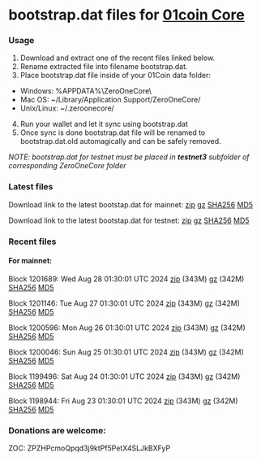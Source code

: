 # bootstrap.dat files for [01coin Core](https://01coin.io)

### Usage

1. Download and extract one of the recent files linked below.
2. Rename extracted file into filename bootstrap.dat.
3. Place bootstrap.dat file inside of your 01Coin data folder:
 - Windows: %APPDATA%\ZeroOneCore\
 - Mac OS: ~/Library/Application Support/ZeroOneCore/
 - Unix/Linux: ~/.zeroonecore/
4. Run your wallet and let it sync using bootstrap.dat
5. Once sync is done bootstrap.dat file will be renamed to bootstrap.dat.old automagically and can be safely removed.

_NOTE: bootstrap.dat for testnet must be placed in **testnet3** subfolder of corresponding ZeroOneCore folder_

### Latest files
Download link to the latest bootstap.dat for mainnet: [zip](https://files.01coin.io/mainnet/bootstrap.dat.zip) [gz](https://files.01coin.io/mainnet/bootstrap.dat.tar.gz) [SHA256](https://files.01coin.io/mainnet/sha256.txt) [MD5](https://files.01coin.io/mainnet/md5.txt)

Download link to the latest bootstap.dat for testnet: [zip](https://files.01coin.io/testnet/bootstrap.dat.zip) [gz](https://files.01coin.io/testnet/bootstrap.dat.tar.gz) [SHA256](https://files.01coin.io/testnet/sha256.txt) [MD5](https://files.01coin.io/testnet/md5.txt)

### Recent files

#### For mainnet:

Block 1201689: Wed Aug 28 01:30:01 UTC 2024 [zip](https://files.01coin.io/mainnet/2024-08-28/bootstrap.dat.zip) (343M) [gz](https://files.01coin.io/mainnet/2024-08-28/bootstrap.dat.tar.gz) (342M) [SHA256](https://files.01coin.io/mainnet/2024-08-28/sha256.txt) [MD5](https://files.01coin.io/mainnet/2024-08-28/md5.txt)

Block 1201146: Tue Aug 27 01:30:01 UTC 2024 [zip](https://files.01coin.io/mainnet/2024-08-27/bootstrap.dat.zip) (343M) [gz](https://files.01coin.io/mainnet/2024-08-27/bootstrap.dat.tar.gz) (342M) [SHA256](https://files.01coin.io/mainnet/2024-08-27/sha256.txt) [MD5](https://files.01coin.io/mainnet/2024-08-27/md5.txt)

Block 1200596: Mon Aug 26 01:30:01 UTC 2024 [zip](https://files.01coin.io/mainnet/2024-08-26/bootstrap.dat.zip) (343M) [gz](https://files.01coin.io/mainnet/2024-08-26/bootstrap.dat.tar.gz) (342M) [SHA256](https://files.01coin.io/mainnet/2024-08-26/sha256.txt) [MD5](https://files.01coin.io/mainnet/2024-08-26/md5.txt)

Block 1200046: Sun Aug 25 01:30:01 UTC 2024 [zip](https://files.01coin.io/mainnet/2024-08-25/bootstrap.dat.zip) (343M) [gz](https://files.01coin.io/mainnet/2024-08-25/bootstrap.dat.tar.gz) (342M) [SHA256](https://files.01coin.io/mainnet/2024-08-25/sha256.txt) [MD5](https://files.01coin.io/mainnet/2024-08-25/md5.txt)

Block 1199496: Sat Aug 24 01:30:01 UTC 2024 [zip](https://files.01coin.io/mainnet/2024-08-24/bootstrap.dat.zip) (343M) [gz](https://files.01coin.io/mainnet/2024-08-24/bootstrap.dat.tar.gz) (342M) [SHA256](https://files.01coin.io/mainnet/2024-08-24/sha256.txt) [MD5](https://files.01coin.io/mainnet/2024-08-24/md5.txt)

Block 1198944: Fri Aug 23 01:30:01 UTC 2024 [zip](https://files.01coin.io/mainnet/2024-08-23/bootstrap.dat.zip) (343M) [gz](https://files.01coin.io/mainnet/2024-08-23/bootstrap.dat.tar.gz) (342M) [SHA256](https://files.01coin.io/mainnet/2024-08-23/sha256.txt) [MD5](https://files.01coin.io/mainnet/2024-08-23/md5.txt)


### Donations are welcome:

ZOC: ZPZHPcmoQpqd3j9ktPf5PetX4SLJkBXFyP
